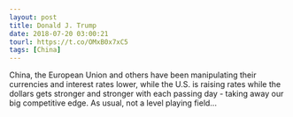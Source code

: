```yaml
---
layout: post
title: Donald J. Trump
date: 2018-07-20 03:00:21
tourl: https://t.co/OMxB0x7xC5
tags: [China]
---
```

China, the European Union and others have been manipulating their currencies and interest rates lower, while the U.S. is raising rates while the dollars gets stronger and stronger with each passing day - taking away our big competitive edge. As usual, not a level playing field...